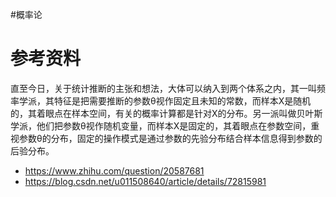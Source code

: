 #概率论 

# 参考资料
直至今日，关于统计推断的主张和想法，大体可以纳入到两个体系之内，其一叫频率学派，其特征是把需要推断的参数θ视作固定且未知的常数，而样本X是随机的，其着眼点在样本空间，有关的概率计算都是针对X的分布。另一派叫做贝叶斯学派，他们把参数θ视作随机变量，而样本X是固定的，其着眼点在参数空间，重视参数θ的分布，固定的操作模式是通过参数的先验分布结合样本信息得到参数的后验分布。


- https://www.zhihu.com/question/20587681
- https://blog.csdn.net/u011508640/article/details/72815981